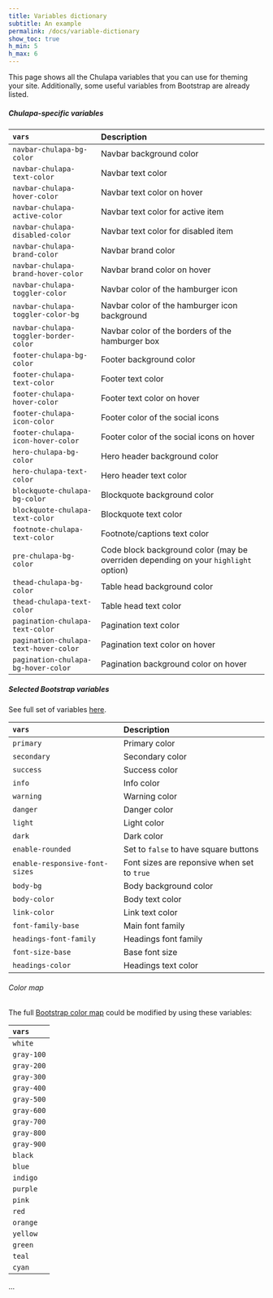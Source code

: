 ```yaml
---
title: Variables dictionary
subtitle: An example 
permalink: /docs/variable-dictionary
show_toc: true
h_min: 5
h_max: 6
---
```


This page shows all the <span class="chulapa">Chulapa</span> variables that you can use for theming your site. Additionally, some useful variables from Bootstrap are already listed.

<h5 id="theming"><span class="chulapa">Chulapa</span>-specific variables</h5>


| `vars` | Description |
|:---|:---|
| `navbar-chulapa-bg-color` | Navbar background color |
| `navbar-chulapa-text-color` | Navbar text color |
| `navbar-chulapa-hover-color` | Navbar text color on hover |
| `navbar-chulapa-active-color` | Navbar text color for active item |
| `navbar-chulapa-disabled-color` | Navbar text color for disabled item |
| `navbar-chulapa-brand-color` | Navbar brand color |
| `navbar-chulapa-brand-hover-color` | Navbar brand color on hover |
| `navbar-chulapa-toggler-color` | Navbar color of the hamburger icon |
| `navbar-chulapa-toggler-color-bg` | Navbar color of the hamburger icon background |
| `navbar-chulapa-toggler-border-color` | Navbar color of the borders of the hamburger box |
| `footer-chulapa-bg-color` | Footer background color |
| `footer-chulapa-text-color` | Footer text color |
| `footer-chulapa-hover-color` | Footer text color on hover |
| `footer-chulapa-icon-color` | Footer color of the social icons |
| `footer-chulapa-icon-hover-color` | Footer color of the social icons on hover |
| `hero-chulapa-bg-color` | Hero header background color |
| `hero-chulapa-text-color` | Hero header text color |
| `blockquote-chulapa-bg-color` | Blockquote background color |
| `blockquote-chulapa-text-color` | Blockquote text color |
| `footnote-chulapa-text-color` | Footnote/captions text color |
| `pre-chulapa-bg-color` | Code block background color (may be overriden depending on your `highlight`  option) |
| `thead-chulapa-bg-color` | Table head background color |
| `thead-chulapa-text-color` | Table head text color |
| `pagination-chulapa-text-color` | Pagination text color |
| `pagination-chulapa-text-hover-color` | Pagination text color on hover |
| `pagination-chulapa-bg-hover-color` | Pagination background color on hover |

##### Selected Bootstrap variables

See full set of variables [here](https://raw.githubusercontent.com/dieghernan/chulapa/master/_sass/bootstrap/_variables.scss).

| `vars` | Description |
|:---|:---|
| `primary` | Primary color |
| `secondary` | Secondary color |
| `success` | Success color |
| `info` | Info color |
| `warning` | Warning color |
| `danger` | Danger color |
| `light` | Light color |
| `dark` | Dark color |
| `enable-rounded` | Set to `false` to have square buttons |
| `enable-responsive-font-sizes` | Font sizes are reponsive when set to `true` |
| `body-bg` | Body background color |
| `body-color` | Body text color |
| `link-color` | Link text color |
| `font-family-base` | Main font family |
| `headings-font-family` | Headings font family |
| `font-size-base` | Base font size |
| `headings-color` | Headings text color |


###### Color map

The full [Bootstrap color map](https://getbootstrap.com/docs/4.5/getting-started/theming/#color) could be modified by using these variables:

| `vars` |
|:---|
| `white` | 
| `gray-100` | 
| `gray-200` | 
| `gray-300` | 
| `gray-400` | 
| `gray-500` | 
| `gray-600` | 
| `gray-700` | 
| `gray-800` | 
| `gray-900` | 
| `black` | 
| `blue` | 
| `indigo` | 
| `purple` | 
| `pink` | 
| `red` | 
| `orange` | 
| `yellow` | 
| `green` | 
| `teal` | 
| `cyan` | 



...
